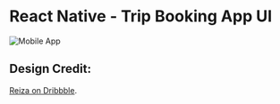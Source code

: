 # React Native - Trip Booking App UI

![Mobile App](https://i.ibb.co/DQ83JgS/maxresdefault.jpg)

## Design Credit:

[Reiza on Dribbble](https://dribbble.com/shots/13988973-Digitalz-Ticket).
